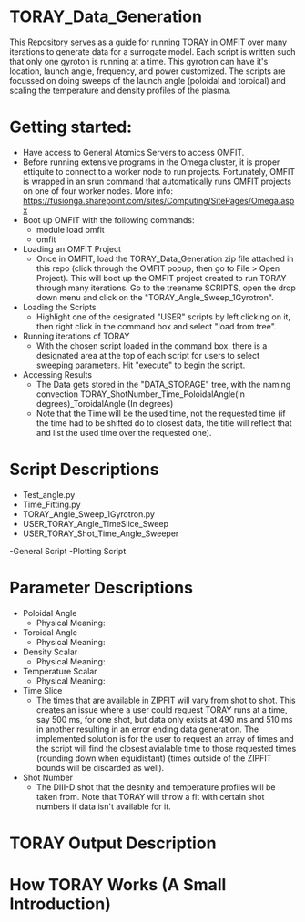 # TORAY_Data_Generation
This Repository serves as a guide for running TORAY in OMFIT over many iterations to generate data for a surrogate model. Each script is written such that only one gyroton is running at a time. This gyrotron can have it's location, launch angle, frequency, and power customized. The scripts are focussed on doing sweeps of the launch angle (poloidal and toroidal) and scaling the temperature and density profiles of the plasma.

# Getting started:

* Have access to General Atomics Servers to access OMFIT.
* Before running extensive programs in the Omega cluster, it is proper ettiquite to connect to a worker node to run projects. Fortunately, OMFIT is wrapped in an srun command that automatically runs OMFIT projects on one of four worker nodes. More info: https://fusionga.sharepoint.com/sites/Computing/SitePages/Omega.aspx
* Boot up OMFIT with the following commands:
  * module load omfit
  * omfit
* Loading an OMFIT Project
  * Once in OMFIT, load the TORAY_Data_Generation zip file attached in this repo (click through the OMFIT popup, then go to File > Open Project). This will boot up the OMFIT project created to run TORAY through many iterations. Go to the treename SCRIPTS, open the drop down menu and click on the "TORAY_Angle_Sweep_1Gyrotron".
* Loading the Scripts 
  * Highlight one of the designated "USER" scripts by left clicking on it, then right click in the command box and select "load from tree".
* Running iterations of TORAY
  * With the chosen script loaded in the command box, there is a designated area at the top of each script for users to select sweeping parameters. Hit "execute" to begin the script.
* Accessing Results
  * The Data gets stored in the "DATA_STORAGE" tree, with the naming convection TORAY_ShotNumber_Time_PoloidalAngle(In degrees)_ToroidalAngle (In degrees)
  * Note that the Time will be the used time, not the requested time (if the time had to be shifted do to closest data, the title will reflect that and list the used time over the requested one).

# Script Descriptions
* Test_angle.py
* Time_Fitting.py
* TORAY_Angle_Sweep_1Gyrotron.py
* USER_TORAY_Angle_TimeSlice_Sweep
* USER_TORAY_Shot_Time_Angle_Sweeper

-General Script
-Plotting Script


# Parameter Descriptions
* Poloidal Angle
  * Physical Meaning: 
* Toroidal Angle
  * Physical Meaning: 
* Density Scalar
  * Physical Meaning: 
* Temperature Scalar
  * Physical Meaning: 
* Time Slice
  * The times that are available in ZIPFIT will vary from shot to shot. This creates an issue where a user could request TORAY runs at a time, say 500 ms, for one shot, but data only exists at 490 ms and 510 ms in another resulting in an error ending data generation. The implemented solution is for the user to request an array of times and the script will find the closest avialable time to those requested times (rounding down when equidistant) (times outside of the ZIPFIT bounds will be discarded as well).
* Shot Number
  * The DIII-D shot that the desnity and temperature profiles will be taken from. Note that TORAY will throw a fit with certain shot numbers if data isn't available for it.

# TORAY Output Description

# How TORAY Works (A Small Introduction)
